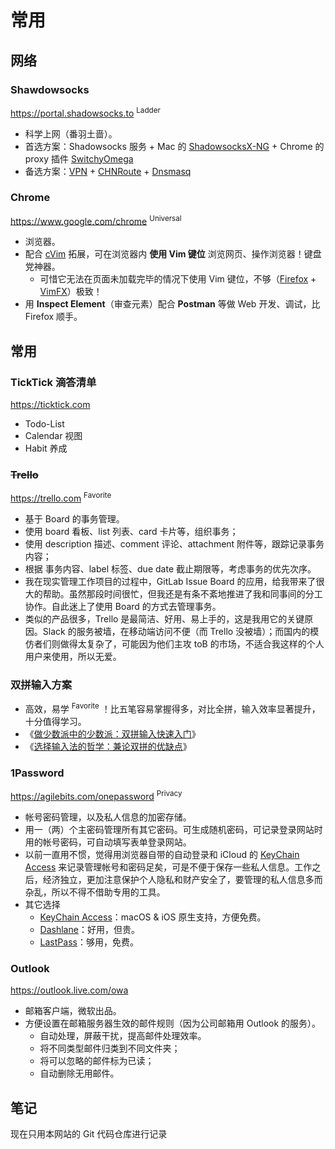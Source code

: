 # 常用

## 网络

### Shawdowsocks

https://portal.shadowsocks.to <sup>Ladder</sup>

- 科学上网（番羽土啬）。
- 首选方案：Shadowsocks 服务 + Mac 的 [ShadowsocksX-NG](https://github.com/shadowsocks/ShadowsocksX-NG) + Chrome 的 proxy 插件 [SwitchyOmega](https://chrome.google.com/webstore/detail/proxy-switchyomega/padekgcemlokbadohgkifijomclgjgif?hl=en)
- 备选方案：[VPN](https://www.cup.com/staticip/?=panda) + [CHNRoute](https://github.com/fivesheep/chnroutes) + [Dnsmasq](http://www.thekelleys.org.uk/dnsmasq/doc.html)

### Chrome

https://www.google.com/chrome <sup>Universal</sup>

- 浏览器。
- 配合 [cVim](https://chrome.google.com/webstore/detail/cvim/ihlenndgcmojhcghmfjfneahoeklbjjh) 拓展，可在浏览器内 **使用 Vim 键位** 浏览网页、操作浏览器！键盘党神器。
    - 可惜它无法在页面未加载完毕的情况下使用 Vim 键位，不够（[Firefox](http://www.firefox.com.cn/) + [VimFX](https://github.com/akhodakivskiy/VimFx)）极致！
- 用 **Inspect Element**（审查元素）配合 **Postman** 等做 Web 开发、调试，比 Firefox 顺手。

## 常用

### TickTick 滴答清单

https://ticktick.com

- Todo-List
- Calendar 视图
- Habit 养成

<!--

### ~~2DO~~

https://www.2doapp.com <sup>Powerful</sup>

- GTD 事务管理。
- 功能齐全、好用，用法可简可繁。快捷键完备！
- 推荐使用 iCloud Reminders 的 CalDAV 同步方式（支持 2Do 绝大部分特性，足以满足我的需求）；Dropbox 的同步方式虽然可以支持 2Do 的所有特性，可是需要翻墙才能同步数据，iPhone 需要长期开着 VPN 略显麻烦。所以为了稳定和省心，选择了前一种同步方式。

-->

### ~~Trello~~

https://trello.com <sup>Favorite</sup>

- 基于 Board 的事务管理。
- 使用 board 看板、list 列表、card 卡片等，组织事务；
- 使用 description 描述、comment 评论、attachment 附件等，跟踪记录事务内容；
- 根据 事务内容、label 标签、due date 截止期限等，考虑事务的优先次序。
- 我在现实管理工作项目的过程中，GitLab Issue Board 的应用，给我带来了很大的帮助。虽然那段时间很忙，但我还是有条不紊地推进了我和同事间的分工协作。自此迷上了使用 Board 的方式去管理事务。
- 类似的产品很多，Trello 是最简洁、好用、易上手的，这是我用它的关键原因。Slack 的服务被墙，在移动端访问不便（而 Trello 没被墙）；而国内的模仿者们则做得太复杂了，可能因为他们主攻 toB 的市场，不适合我这样的个人用户来使用，所以无爱。

### 双拼输入方案

- 高效，易学 <sup>Favorite</sup> ！比五笔容易掌握得多，对比全拼，输入效率显著提升，十分值得学习。
- 《[做少数派中的少数派：双拼输入快速入门](http://sspai.com/32809)》
- 《[选择输入法的哲学：兼论双拼的优缺点](http://sspai.com/33019)》

### 1Password

https://agilebits.com/onepassword <sup>Privacy</sup>

- 帐号密码管理，以及私人信息的加密存储。
- 用一（两）个主密码管理所有其它密码。可生成随机密码，可记录登录网站时用的帐号密码，可自动填写表单登录网站。
- 以前一直用不惯，觉得用浏览器自带的自动登录和 iCloud 的 [KeyChain Access](https://support.apple.com/kb/PH20093?locale=zh_CN) 来记录管理帐号和密码足矣，可是不便于保存一些私人信息。工作之后，经济独立，更加注意保护个人隐私和财产安全了，要管理的私人信息多而杂乱，所以不得不借助专用的工具。
- 其它选择
    - [KeyChain Access](https://support.apple.com/kb/PH20093?locale=zh_CN)：macOS & iOS 原生支持，方便免费。
    - [Dashlane](https://www.dashlane.com/)：好用，但贵。
    - [LastPass](https://lastpass.com/)：够用，免费。

### Outlook

https://outlook.live.com/owa

- 邮箱客户端，微软出品。
- 方便设置在邮箱服务器生效的邮件规则（因为公司邮箱用 Outlook 的服务）。
    - 自动处理，屏蔽干扰，提高邮件处理效率。
    - 将不同类型邮件归类到不同文件夹；
    - 将可以忽略的邮件标为已读；
    - 自动删除无用邮件。

## 笔记

现在只用本网站的 Git 代码仓库进行记录

<!--

### ~~MindNode~~

https://mindnode.com/ <sup>Flexible</sup>

- 思维导图，归纳总结笔记。
- 操作简便易上手，轻巧稳定。
- 我原来用 Markdown 线性列表来做记录、归纳、总结，但是这样的话，内容再组织实在不灵活，不如思维导图灵巧。

### ~~Notes~~

https://support.apple.com/kb/PH22609?viewlocale=en_US&locale=en_JO <sup>Simple</sup>

- Apple 自带的轻量级笔记应用。
- 用于收集灵感和想法，做书摘、读书笔记和日记。因为它启动迅速，使用稳定便捷，所以更常使用它而非 Evernote。

### ~~Notion~~

https://www.notion.so <sup>Checklist</sup>

- 用作 **checklist**（检查清单）。
- 我只用它来复用自己的 checklist 模板。例如，每天的早上起床、晚上回住处要做的杂务流程，以及出行的行李清单等 checklist。（虽然功能强大，但操作不够便捷，数据同步不尽如人意）
- 原来我用 Evernote 来复用 checklist 模板，可是在 check 勾选、uncheck 反选复选框，以及浏览 checklist 的过程中，很容易唤起键盘，可以说相当烦人，而 Notion 则不会有这样的体验。

### ~~Evernote~~

https://www.yinxiang.com <sup>Rec Offline, RIL</sup>

- 云笔记，第二大脑（知识管理）。
- 好记性不如烂笔头，而如今知识更新之快，纸笔已跟不上，于是笔记软件大放异彩。云端存储同步笔记（同时定期备份整个硬盘），有备份就不怕丢；便于检索，甚至搜索图片中的文字。总是死记硬背没有出路，不能被检索的知识毫无意义。
- 现在觉得值得离线记录的东西不多了，用 Google 搜索更便捷，而且还能获得更新更好的资料；值得沉淀的知识不断更新记录在博客就够了。
- 现在我主要将它作为 Read It Later（RIL）类 App 来用。
    - 用法：[剪藏](https://evernote.com/intl/zh-cn/webclipper/)、微博 [@我的印象笔记](http://weibo.com/u/2859258962)、微信分享给 **我的印象笔记**、[邮件收藏](https://help.evernote.com/hc/zh-cn/articles/209005347-%E5%A6%82%E4%BD%95%E4%BF%9D%E5%AD%98%E9%82%AE%E4%BB%B6%E8%87%B3Evernote) 等。
- 其它选择：
    - [~~有道云笔记~~](https://note.youdao.come)：Evernote 迁移到其它平台比较简单，但 [有道云笔记](https://note.youdao.come) 导出的笔记格式经过加密、无法通用，很难迁移到别的平台，所以不推荐使用
    - [为知笔记](http://www.wiz.cn/)、[Leanote](https://leanote.com/)、[Notion](https://www.notion.so) …

### ~~nvALT~~

http://brettterpstra.com/projects/nvalt <sup>Casual</sup>

- macOS 上的草稿处理中心。随叫随到（快捷键齐备），迅速记录（操作简洁），检索便捷。
- 如果我用 Sublime Text 做一些随意的文字记录，要保留久一点都得保存成文件，难免在显眼的地方（例如桌面）看到一堆临时文件，过后的清理也麻烦，怕不小心删掉了别的有用的文件。
- 用 nvALT 的话，它会统一在暗处做文字记录的整理（除非导出文件），眼不见为净。

-->
